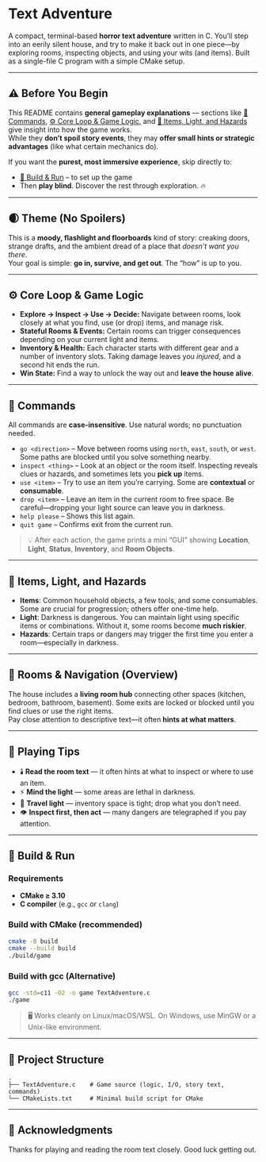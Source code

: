 # Text Adventure

A compact, terminal-based **horror text adventure** written in C. You’ll step into an eerily silent house, and try to make it back out in one piece—by exploring rooms, inspecting objects, and using your wits (and items). Built as a single-file C program with a simple CMake setup.

---

## ⚠️ Before You Begin
This README contains **general gameplay explanations** — sections like [💬 Commands](#-commands), [⚙️ Core Loop & Game Logic](#️-core-loop--game-logic), and [🔦 Items, Light, and Hazards](#-items-light-and-hazards) give insight into how the game works.  
While they **don’t spoil story events**, they may **offer small hints or strategic advantages** (like what certain mechanics do).

If you want the **purest, most immersive experience**, skip directly to:
- [🧰 Build & Run](#-build--run) – to set up the game  
- Then **play blind**. Discover the rest through exploration. 🔥

---

## 🌒 Theme (No Spoilers)
This is a **moody, flashlight and floorboards** kind of story: creaking doors, strange drafts, and the ambient dread of a place that *doesn’t want you there*.  
Your goal is simple: **go in, survive, and get out**. The “how” is up to you.

---

## ⚙️ Core Loop & Game Logic
- **Explore → Inspect → Use → Decide:** Navigate between rooms, look closely at what you find, use (or drop) items, and manage risk.  
- **Stateful Rooms & Events:** Certain rooms can trigger consequences depending on your current light and items.  
- **Inventory & Health:** Each character starts with different gear and a number of inventory slots. Taking damage leaves you *injured*, and a second hit ends the run.  
- **Win State:** Find a way to unlock the way out and **leave the house alive**.

---

## 💬 Commands
All commands are **case-insensitive**. Use natural words; no punctuation needed.

- `go <direction>` – Move between rooms using `north`, `east`, `south`, or `west`. Some paths are blocked until you solve something nearby.  
- `inspect <thing>` – Look at an object or the room itself. Inspecting reveals clues or hazards, and sometimes lets you **pick up** items.  
- `use <item>` – Try to use an item you’re carrying. Some are **contextual** or **consumable**.  
- `drop <item>` – Leave an item in the current room to free space. Be careful—dropping your light source can leave you in darkness.  
- `help please` – Shows this list again.  
- `quit game` – Confirms exit from the current run.

> 💡 After each action, the game prints a mini “GUI” showing **Location**, **Light**, **Status**, **Inventory**, and **Room Objects**.

---

## 🔦 Items, Light, and Hazards
- **Items**: Common household objects, a few tools, and some consumables. Some are crucial for progression; others offer one-time help.  
- **Light**: Darkness is dangerous. You can maintain light using specific items or combinations. Without it, some rooms become **much riskier**.  
- **Hazards**: Certain traps or dangers may trigger the first time you enter a room—especially in darkness.

---

## 🧭 Rooms & Navigation (Overview)
The house includes a **living room hub** connecting other spaces (kitchen, bedroom, bathroom, basement). Some exits are locked or blocked until you find clues or use the right items.  
Pay close attention to descriptive text—it often **hints at what matters**.

---

## 🧠 Playing Tips
- 🕯️ **Read the room text** — it often hints at what to inspect or where to use an item.  
- ⚡ **Mind the light** — some areas are lethal in darkness.  
- 🎒 **Travel light** — inventory space is tight; drop what you don’t need.  
- 👁️ **Inspect first, then act** — many dangers are telegraphed if you pay attention.

---

## 🧰 Build & Run

### Requirements
- **CMake ≥ 3.10**
- **C compiler** (e.g., `gcc` or `clang`)

### Build with CMake (recommended)
```bash
cmake -B build
cmake --build build
./build/game
```

### Build with gcc (Alternative)
```bash
gcc -std=c11 -O2 -o game TextAdventure.c
./game
```

> 🖥️ Works cleanly on Linux/macOS/WSL. On Windows, use MinGW or a Unix-like environment.

---

## 📁 Project Structure
```
.
├── TextAdventure.c    # Game source (logic, I/O, story text, commands)
└── CMakeLists.txt     # Minimal build script for CMake
```

---

## 🙏 Acknowledgments
Thanks for playing and reading the room text closely. Good luck getting out.

